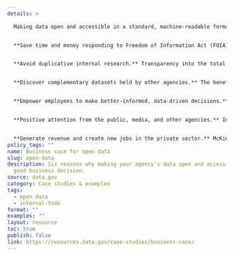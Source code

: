 ```yaml
---
details: >
  
  Making data open and accessible in a standard, machine-readable format by default can have significant productivity and cost savings for agencies. When conducting a cost-benefit analysis to determine whether and to what extent to modify existing datasets and systems in accordance with the recommendations of this memo, consider the following potential benefits.


  **Save time and money responding to Freedom of Information Act (FOIA) requests.** When data is open by default, the public can access the information it seeks directly, freeing your agency from the time and cost expenditures related to responding to FOIAs.


  **Avoid duplicative internal research.** Transparency into the total universe of data held by your agency helps prevent the possibility of wasting funds re-collecting data simply because a particular program or department is unaware of that data's existence. Further, it may be possible to reduce the scope and cost of new collections based on the ability to re-use and/or pair with existing data. Maintaining a central data catalog for your agency makes it easier to understand what information is currently available, and reviewing this catalog prior to the start of any new data collection is a recommended best practice.


  **Discover complementary datasets held by other agencies.** The benefits of transparency into your agency's own datasets are amplified when every agency maintains its own standardized data catalog. Programs may realize that some or all of the data they need are already held by one or more other agencies, or that more powerful conclusions can be drawn from combining existing agency-held datasets with additional data across other agencies.


  **Empower employees to make better-informed, data-driven decisions.** The new requirement to publish details about each dataset owned by your agency in a specific format will power a central search engine at [Data.gov](http://www.data.gov) that every single Federal employee (and member of the public) can use to easily locate data held, owned, and/or created by the Federal Government. Making it easier to find existing data is key to being able to then incorporate that data into your agency's everyday decision-making processes.


  **Positive attention from the public, media, and other agencies.** In recent years, [entire events](http://energy.gov/articles/energy-datapalooza-unleashing-power-open-data-advance-our-energy-future) [celebrating](http://www.ed.gov/blog/2013/01/education-datapalooza-unleashing-the-power-of-open-data-to-help-students-parents-and-teachers/) the release and use of open government data -- many hosted by the White House -- have taken place, with corresponding media coverage and international attention. The more data your agency makes available in easy-to-consume formats, the more opportunities for positive coverage of the availability and impact of those data and your agency's efforts.


  **Generate revenue and create new jobs in the private sector.** McKinsey estimates that open health data alone adds over $300 billion to the economy each year. Entrepreneurs and non-profits integrate existing open government datasets in ways ranging from web apps that connect you with the nearest hospital in case of an emergency, with [information](http://www.healthdata.gov/question/what-types-applications-have-been-developed-using-healthdatagov-data) from Health and Human Services, to matching prospective college students with the most appropriate schools, based on [IPEDS](http://nces.ed.gov/ipeds/) data maintained by the Department of Education. Making more of your agency data publicly available in standards-compliant, machine-readable formats makes it easier for private sector companies and entrepreneurs to create new innovations fueled by your agency's data.
policy_tags: ""
name: Business case for open data
slug: open-data
description: Six reasons why making your agency's data open and accessible is a
  good business decision.
source: data.gov
category: Case studies & examples
tags:
  - open data
  - internal-todo
format: ""
examples: ""
layout: resource
toc: true
publish: false
link: https://resources.data.gov/case-studies/business-case/
---
```

